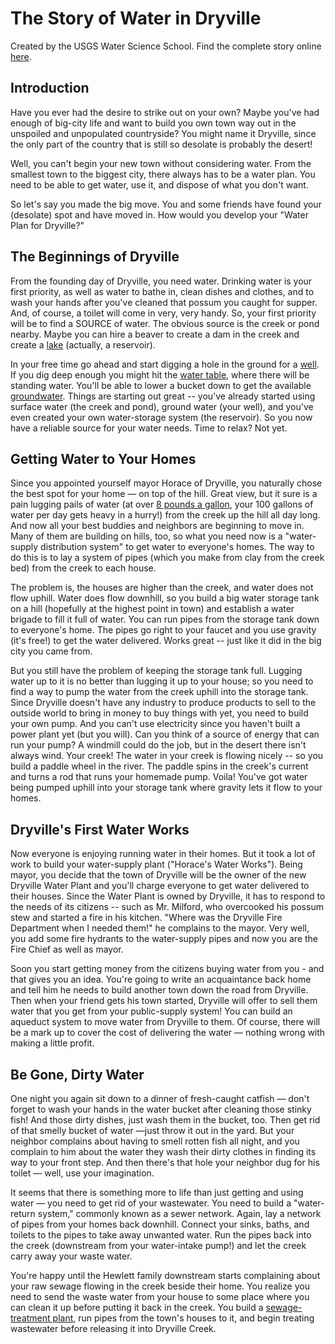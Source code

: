 # The Story of Water in Dryville

Created by the USGS Water Science School. Find the complete story online [here](https://www.usgs.gov/special-topic/water-science-school/science/story-water-dryville).

## Introduction

Have you ever had the desire to strike out on your own? Maybe you've had enough of big-city life and want to build you own town way out in the unspoiled and unpopulated countryside? You might name it Dryville, since the only part of the country that is still so desolate is probably the desert!

Well, you can't begin your new town without considering water. From the smallest town to the biggest city, there always has to be a water plan. You need to be able to get water, use it, and dispose of what you don't want.

So let's say you made the big move. You and some friends have found your (desolate) spot and have moved in. How would you develop your "Water Plan for Dryville?"

## The Beginnings of Dryville

From the founding day of Dryville, you need water. Drinking water is your first priority, as well as water to bathe in, clean dishes and clothes, and to wash your hands after you've cleaned that possum you caught for supper. And, of course, a toilet will come in very, very handy. So, your first priority will be to find a SOURCE of water. The obvious source is the creek or pond nearby. Maybe you can hire a beaver to create a dam in the creek and create a [lake](https://www.usgs.gov/special-topic/water-science-school/science/lakes-and-reservoirs) (actually, a reservoir).

In your free time go ahead and start digging a hole in the ground for a [well](https://www.usgs.gov/special-topic/water-science-school/science/groundwater-wells). If you dig deep enough you might hit the [water table](https://www.usgs.gov/special-topic/water-science-school/science/aquifers-and-groundwater), where there will be standing water. You'll be able to lower a bucket down to get the available [groundwater](https://www.usgs.gov/special-topic/water-science-school/science/groundwater-what-groundwater). Things are starting out great -- you've already started using surface water (the creek and pond), ground water (your well), and you've even created your own water-storage system (the reservoir). So you now have a reliable source for your water needs. Time to relax? Not yet.

## Getting Water to Your Homes
Since you appointed yourself mayor Horace of Dryville, you naturally chose the best spot for your home — on top of the hill. Great view, but it sure is a pain lugging pails of water (at over [8 pounds a gallon](https://www.usgs.gov/special-topic/water-science-school/science/water-density), your 100 gallons of water per day gets heavy in a hurry!) from the creek up the hill all day long. And now all your best buddies and neighbors are beginning to move in. Many of them are building on hills, too, so what you need now is a "water-supply distribution system" to get water to everyone's homes. The way to do this is to lay a system of pipes (which you make from clay from the creek bed) from the creek to each house.

The problem is, the houses are higher than the creek, and water does not flow uphill. Water does flow downhill, so you build a big water storage tank on a hill (hopefully at the highest point in town) and establish a water brigade to fill it full of water. You can run pipes from the storage tank down to everyone's home. The pipes go right to your faucet and you use gravity (it's free!) to get the water delivered. Works great -- just like it did in the big city you came from.

But you still have the problem of keeping the storage tank full. Lugging water up to it is no better than lugging it up to your house; so you need to find a way to pump the water from the creek uphill into the storage tank. Since Dryville doesn't have any industry to produce products to sell to the outside world to bring in money to buy things with yet, you need to build your own pump. And you can't use electricity since you haven't built a power plant yet (but you will). Can you think of a source of energy that can run your pump? A windmill could do the job, but in the desert there isn't always wind. Your creek! The water in your creek is flowing nicely -- so you build a paddle wheel in the river. The paddle spins in the creek's current and turns a rod that runs your homemade pump. Voila! You've got water being pumped uphill into your storage tank where gravity lets it flow to your homes.

## Dryville's First Water Works
Now everyone is enjoying running water in their homes. But it took a lot of work to build your water-supply plant ("Horace's Water Works"). Being mayor, you decide that the town of Dryville will be the owner of the new Dryville Water Plant and you'll charge everyone to get water delivered to their houses. Since the Water Plant is owned by Dryville, it has to respond to the needs of its citizens -- such as Mr. Milford, who overcooked his possum stew and started a fire in his kitchen. "Where was the Dryville Fire Department when I needed them!" he complains to the mayor. Very well, you add some fire hydrants to the water-supply pipes and now you are the Fire Chief as well as mayor.

Soon you start getting money from the citizens buying water from you - and that gives you an idea. You're going to write an acquaintance back home and tell him he needs to build another town down the road from Dryville. Then when your friend gets his town started, Dryville will offer to sell them water that you get from your public-supply system! You can build an aqueduct system to move water from Dryville to them. Of course, there will be a mark up to cover the cost of delivering the water — nothing wrong with making a little profit.

## Be Gone, Dirty Water

One night you again sit down to a dinner of fresh-caught catfish — don't forget to wash your hands in the water bucket after cleaning those stinky fish! And those dirty dishes, just wash them in the bucket, too. Then get rid of that smelly bucket of water —just throw it out in the yard. But your neighbor complains about having to smell rotten fish all night, and you complain to him about the water they wash their dirty clothes in finding its way to your front step. And then there's that hole your neighbor dug for his toilet — well, use your imagination.

It seems that there is something more to life than just getting and using water — you need to get rid of your wastewater. You need to build a "water-return system," commonly known as a sewer network. Again, lay a network of pipes from your homes back downhill. Connect your sinks, baths, and toilets to the pipes to take away unwanted water. Run the pipes back into the creek (downstream from your water-intake pump!) and let the creek carry away your waste water.

You're happy until the Hewlett family downstream starts complaining about your raw sewage flowing in the creek beside their home. You realize you need to send the waste water from your house to some place where you can clean it up before putting it back in the creek. You build a [sewage-treatment plant](https://www.usgs.gov/special-topic/water-science-school/science/wastewater-treatment-water-use-united-states), run pipes from the town's houses to it, and begin treating wastewater before releasing it into Dryville Creek.
